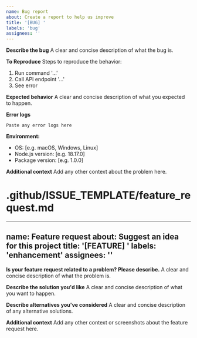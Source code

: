 ```yaml
---
name: Bug report
about: Create a report to help us improve
title: '[BUG] '
labels: 'bug'
assignees: ''
---
```


**Describe the bug**
A clear and concise description of what the bug is.

**To Reproduce**
Steps to reproduce the behavior:
1. Run command '...'
2. Call API endpoint '...'
3. See error

**Expected behavior**
A clear and concise description of what you expected to happen.

**Error logs**
```
Paste any error logs here
```

**Environment:**
 - OS: [e.g. macOS, Windows, Linux]
 - Node.js version: [e.g. 18.17.0]
 - Package version: [e.g. 1.0.0]

**Additional context**
Add any other context about the problem here.

# .github/ISSUE_TEMPLATE/feature_request.md
---
name: Feature request
about: Suggest an idea for this project
title: '[FEATURE] '
labels: 'enhancement'
assignees: ''
---

**Is your feature request related to a problem? Please describe.**
A clear and concise description of what the problem is.

**Describe the solution you'd like**
A clear and concise description of what you want to happen.

**Describe alternatives you've considered**
A clear and concise description of any alternative solutions.

**Additional context**
Add any other context or screenshots about the feature request here.